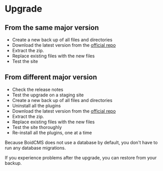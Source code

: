 # Upgrade

## From the same major version

- Create a new back up of all files and directories
- Download the latest version from the [official repo](https://github.com/BoidCMS/BoidCMS)
- Extract the zip.
- Replace existing files with the new files
- Test the site

## From different major version

- Check the release notes
- Test the upgrade on a staging site
- Create a new back up of all files and directories
- Uninstall all the plugins
- Download the latest version from the [official repo](https://github.com/BoidCMS/BoidCMS)
- Extract the zip.
- Replace existing files with the new files
- Test the site thoroughly
- Re-install all the plugins, one at a time


Because BoidCMS does not use a database by default, you don't have to run any database migrations.

If you experience problems after the upgrade, you can restore from your backup.
